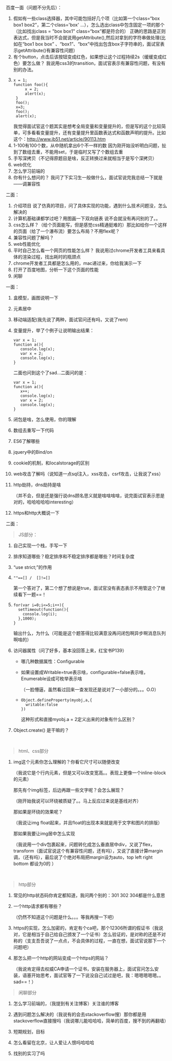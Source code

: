 百度一面（问题不分先后）：

1. 假如有一些class选择器，其中可能包括好几个项（比如第一个class=“box box1 box2”，第二个class='box'   ...），怎么选出class中包含固定一项的那个（比如找出class = "box box1" class=“box”都是符合的）
   正确的思路是正则表达式，但是我当时不会就说用getAttribute(),然后对拿到的字符串做处理(比如在“box1 box box” 、“box1”、“box”中找出包含box子字符串的，面试官表示getAttribute()有兼容性问题）
2. 有个button，点击后该按钮变成红色，如果想让这个过程持续2s（缓缓变成红色）要怎么做？
   我说用css3的transition，面试官表示有兼容性问题，有没有别的办法。
3.     x = 1;
       function foo(){
        	x = 2;
        	alert(x);
        }
        foo();
        x=3;
        foo();
        alert(x);
    我觉得面试官这个题其实是想考全局变量和变量提升的，但是写的这个比较简单，可多看看变量提升，还有变量提升里函数表达式和函数声明的提升。比如这个：http://www.jb51.net/article/90113.htm
4. 1-100有100个数，从中随机拿出6个不一样的数
   因为刚开始没听明白问题，扯到了数组去重，不能用set，于是临时又写了个数组去重
5. 手写深拷贝（不记得原题目是啥，反正转换过来就相当于是写个深拷贝）
6. web优化
7. 怎么学习前端的
8. 你有什么想问的？
   我问了下实习生一般做什么，面试官说完我总结一下就是——调兼容性

二面：

1. 介绍项目
   说了仿真的项目，问了具体实现的功能，遇到什么技术问题没，怎么解决的
2. 计算机基础课都学过吧？用图画一下双向链表
   说不会就没有再问别的了。。
3. css怎么样？（给个页面能写，但是感觉css精通挺难的）那比如给你一个这样的页面（给了一个瀑布流）要怎么布局？不用flex呢？
4. 兼容性问题了解吗？
5. web性能优化
6. 平时自己怎么看一个网页的性能怎么样？
   我说用过chrome开发者工具来看具体的渲染过程，找出耗时的瓶颈点
7. chrome开发者工具都是怎么用的，mac递过来，你给我演示一下
8. 打开了百度地图，分析一下这个页面的性能
9. 闲聊

一面：

1. 盒模型，画图说明一下

2. 元素居中

3. 移动端适配(我先说了两种，面试官问还有吗，又说了rem)

4. 变量提升，举了个例子让说明输出结果：

   ```
   var x = 1;
   function a(){
      console.log(x);
      var x = 2;
      console.log(x);
   }
   ```

   二面也问到这个了sad...二面问的是：

   ```
   var x = 1;
   function a(){
      x++;
      console.log(x);
      var x = 2;
      console.log(x);
   }
   ```

5. 闭包是啥，怎么使用，你的理解

6. 数组去重写一下代码

7. ES6了解哪些

8. jquery中的Bind/on

9. cookie的机制，和localstorage的区别

10. web攻击了解吗（说知道一点sql注入，xss攻击，csrf攻击，让我说了xss）

11. http劫持，dns劫持是啥

    （并不会，但是还是强行说dns顾名思义就是啥啥啥啥，说完面试官表示恩是对的，哈哈哈哈哈interesting）

12. https和http大概说一下

二面：

> JS部分：

1. 自己实现一个栈，手写一下

2. 排序知道哪些？稳定排序和不稳定排序都是哪些？时间复杂度

3. “use strict;”的作用

4. `""==[] /  []!=[] `

   第一个答对了，第二个想了想说是true，面试官没有表态表示不用管这个了继续看下一题==！

5. ```
   for(var i=0;i<=5;i++){
     setTimeout(function(){
       console.log(i);
     },1000);
   }
   ```

   输出什么，为什么（可能是这个题答得比较满意没再问闭包啊异步啊消息队列啊啥的）

6. 访问器属性（问了好多，基本没回答上来，红宝书P139）

   - 哪几种数据属性：Configurable

   - 如果设置成Writable=true表示啥，configurable=false表示啥，Enumerable设成可枚举表示啥

     （一脸懵逼，虽然看过回来一查发现还是说对了一小部分的。。。O.O）

   - ```
     Object.defineProperty(myobj,a,{
       writable:false
     })
     ```

     这种形式和直接myobj.a = 2定义出来的对象有什么区别？

7. Object.create() 是干嘛的？

   ​
> html、css部分
1. img这个元素你怎么理解的？你看它尺寸可以随便改变

   （我说它是个行内元素，但是又可以改变宽高。。表现上更像一个inline-block的元素）

   那先有个img标签，后边再跟一些文字呢？会怎么展现？

   （刚开始我说可以环绕被质疑了。。马上反应过来说是基线对齐）

   那如果是环绕的效果呢？

   （我说让img float起来，并且float的出现本来就是用于文字和图片的排版）

   那如果我要让img居中怎么实现

   （我说用一个div包裹起来，问题转化成怎么垂直居中div，又说了flex，transform（面试官说这个有兼容性问题，还有吗），又说了直接计算margin调，（还有吗），最后说了个绝对布局把margin设为auto，top left right bottom 都设为0的 ）

   ​

> http部分

1. 常见的http状态码你肯定都知道，我问两个别的：301 302 304都是什么意思

2. 一个http请求都有哪些？

   （仍然不知道这个问题是什么。。。等我再搜一下吧）

3. https的实现，怎么加密的，肯定有个ca吧，那个12306所谓的假证书（我说对，它是相当于自己给自己颁发了一个证书）怎么验证的，是对称的还是不对称的（支支吾吾说了一点点，不会具体的过程，一直在想，面试官说那下一个问题吧）

4. 那怎么把一个http的网站变成一个https的网站？

   （我说肯定得去权威CA申请一个证书，安装在服务器上，面试官问怎么安装，语塞开始思考，面试官等了一下说没自己试过是吧，我：嗯嗯嗯嗯嗯。。sad==！）



> 闲聊部分

1. 怎么学习前端的，（我提到有关注博客）关注谁的博客

2. 遇到问题怎么解决的（我说有的会去stackoverflow搜）那你都是用stackoverflow直接搜吗（我说哪儿能哈哈哈，简单的百度，搜不到的再翻墙）

3. 短期规划，目标

4. 怎么看留在北京，让人爱让人恨吗哈哈哈

5. 找别的实习了吗

   ​